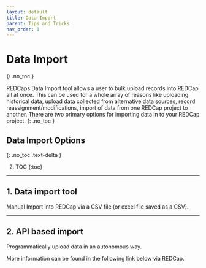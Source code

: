 ```yaml
---
layout: default
title: Data Import 
parent: Tips and Tricks
nav_order: 1
---
```


# Data Import
{: .no_toc }

REDCaps Data Import tool allows a user to bulk upload records into REDCap all at once. This can be used for a whole array of reasons like uploading historical data, upload data collected from alternative data sources, record reassignment/modifications, import of data from one REDCap project to another.
There are two primary options for importing data in to your REDCap project.
{: .no_toc }

## Data Import Options
{: .no_toc .text-delta }

2. TOC
{:toc}

---

## 1. Data import tool 

Manual Import into REDCap via a CSV file (or excel file saved as a CSV).

---

## 2. API based import

Programmatically upload data in an autonomous way.


More information can be found in the following link below via REDCap.

